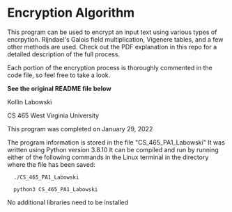 # Encryption Algorithm

This program can be used to encrypt an input text using various types of encrpytion. Rijndael's Galois field multiplication, Vigenere tables, and a few other methods are used. Check out the PDF explanation in this repo for a detailed description of the full process. 

Each portion of the encryption process is thoroughly commented in the code file, so feel free to take a look.

**See the original README file below**

Kollin Labowski

CS 465 West Virginia University

This program was completed on January 29, 2022

The program information is stored in the file "CS_465_PA1_Labowski"
It was written using Python version 3.8.10
It can be compiled and run by running either of the following commands in the Linux terminal in the directory where the file has been saved:

      ./CS_465_PA1_Labowski

      python3 CS_465_PA1_Labowski

No additional libraries need to be installed
